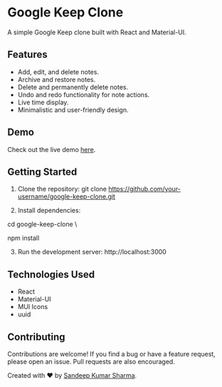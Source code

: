 # Google Keep Clone

A simple Google Keep clone built with React and Material-UI.

## Features

- Add, edit, and delete notes.
- Archive and restore notes.
- Delete and permanently delete notes.
- Undo and redo functionality for note actions.
- Live time display.
- Minimalistic and user-friendly design.

## Demo

Check out the live demo [here](https://google-keep-clone-gules.vercel.app/).

## Getting Started

1. Clone the repository:
git clone https://github.com/your-username/google-keep-clone.git

2. Install dependencies:

cd google-keep-clone \\

npm install

3. Run the development server:
http://localhost:3000


## Technologies Used

- React
- Material-UI
- MUI Icons
- uuid

## Contributing

Contributions are welcome! If you find a bug or have a feature request, please open an issue. Pull requests are also encouraged.



Created with ❤️ by [Sandeep Kumar Sharma](https://github.com/amrahs02).
